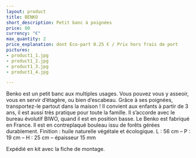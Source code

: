 ```yaml
---
layout: product
title: BENKO
short_description: Petit banc à poignées
price: 80
currency: "€"
max_quantity: 2
price_explanation: dont Eco-part 0.25 € / Prix hors frais de port
pictures:
- product1_1.jpg
- product1_2.jpg
- product1_3.jpg
- product1_4.jpg

---
```

Benko est un petit banc aux multiples usages. Vous pouvez vous y asseoir, vous en servir d’étagère, ou bien d’escabeau. Grâce à ses poignées, transportez-le partout dans la maison ! Il convient aux enfants à partir de 3 ans, il est aussi très pratique pour toute la famille. Il s’accorde avec le bureau évolutif BIWO, quand il est en position basse.
Le Benko est fabriqué en France. Il est en contreplaqué bouleau issu de forêts gérées durablement.
Finition : huile naturelle végétale et écologique.
L : 56 cm – P : 19 cm – H : 25 cm – épaisseur 15 mm

Expédié en kit avec la fiche de montage.